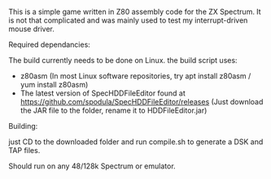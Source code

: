 This is a simple game written in Z80 assembly code for the ZX Spectrum.
It is not that complicated and was mainly used to test my interrupt-driven mouse driver.

Required dependancies:

The build currently needs to be done on Linux.
the build script uses:

* z80asm  (In most Linux software repositories, try apt install z80asm / yum install z80asm)
* The latest version of SpecHDDFileEditor found at https://github.com/spodula/SpecHDDFileEditor/releases (Just download the JAR file to the folder, rename it to HDDFileEditor.jar)

Building:

just CD to the downloaded folder and run compile.sh to generate a DSK and TAP files.

Should run on any 48/128k Spectrum or emulator.


